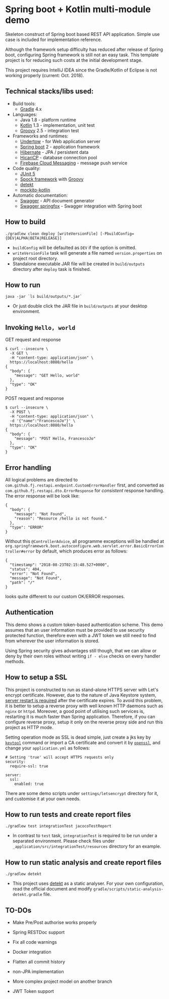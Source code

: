 # Spring boot + Kotlin multi-module demo
Skeleton construct of Spring boot based REST API application. Simple use case is included for
implementation reference.

Although the framework setup difficulty has reduced after release of Spring boot, configuring
Spring framework is still not an easy task. This template project is for reducing such costs
at the initial development stage.

This project requires IntelliJ IDEA since the Gradle/Kotlin of Eclipse is not working properly
(current: Oct. 2018).

## Technical stacks/libs used:
  - Build tools:
    * [Gradle](https://gradle.org/) 4.x
  - Languages:
    * Java 1.8 - platform runtime
    * [Kotlin](https://kotlinlang.org/) 1.3 - implementation, unit test
    * [Groovy](http://groovy-lang.org/) 2.5 - integration test
  - Frameworks and runtimes:
    * [Undertow](http://undertow.io/) - for Web application server
    * [Spring boot](http://spring.io/projects/spring-boot) 2 - application framework
    * [Hibernate](http://hibernate.org/) - JPA / persistent data
    * [HicariCP](https://github.com/brettwooldridge/HikariCP) - database connection pool
    * [Firebase Cloud Messaging](https://firebase.google.com/docs/cloud-messaging/) - message push service
  - Code quality:
    * [JUnit 5](https://junit.org/junit5/docs/current/user-guide/)
    * [Spock framework](http://spockframework.org/) with [Groovy](http://groovy-lang.org/)
    * [detekt](https://arturbosch.github.io/detekt/index.html)
    * [mockito-kotlin](https://github.com/nhaarman/mockito-kotlin)
  - Automatic documentation:
    * [Swagger](https://swagger.io/) - API document generator
    * [Swagger springfox](http://springfox.github.io/springfox/) - Swagger integration with Spring boot

## How to build
```
./gradlew clean deploy [writeVersionFile] [-PbuildConfig={DEV|ALPHA|BETA|RELEASE}]
```
- `buildConfig` will be defaulted as `DEV` if the option is omitted.
- `writeVersionFile` task will generate a file named `version.properties`
  on project root directory.
- Standalone executable JAR file will be created in `build/outputs`
  directory after `deploy` task is finished.

## How to run
```
java -jar `ls build/outputs/*.jar`
```
- Or just double click the JAR file in `build/outputs` at your desktop environment.

## Invoking `Hello, world`
GET request and response
```
$ curl --insecure \
  -X GET \
  -H "content-type: application/json" \
  https://localhost:8080/hello
{
  "body": {
    "message": "GET Hello, world"
  },
  "type": "OK"
}
```

POST request and response
```
$ curl --insecure \
  -X POST \
  -H "content-type: application/json" \
  -d '{"name":"FrancescoJo"}' \
  https://localhost:8080/hello
{
  "body": {
    "message": "POST Hello, FrancescoJo"
  },
  "type": "OK"
}
```

## Error handling
All logical problems are directed to `com.github.fj.restapi.endpoint.CustomErrorHandler` first,
and converted as `com.github.fj.restapi.dto.ErrorResponse` for *consistent* response handling.
The error response will be look like:

```
{
  "body": {
    "message": "Not Found",
    "reason": "Resource /hello is not found."
  },
  "type": "ERROR"
}
```

Without this `@ControllerAdvice`, all programme exceptions will be handled at
`org.springframework.boot.autoconfigure.web.servlet.error.BasicErrorController#error` by default,
which produces error as follows:

```
{
  "timestamp": "2018-08-23T02:15:48.527+0000",
  "status": 404,
  "error": "Not Found",
  "message": "Not Found",
  "path": "/"
}
```

looks quite different to our custom OK/ERROR responses.

## Authentication

This demo shows a custom token-based authentication scheme. This demo assumes that an user 
information must be provided to use security protected function, therefore even with a JWT token
we still need to find from wherever the user information is stored.

Using Spring security gives advantages still though, that we can allow or deny by their own roles
without writing `if - else` checks on every handler methods.

## How to setup a SSL
This project is constructed to run as stand-alone HTTPS server with
Let's encrypt certificate. However, due to the nature of Java Keystore
system, [server restart is required](https://github.com/spring-projects/spring-boot/issues/5450)
after the certificate expires. To avoid this problem, it is better to
setup a reverse proxy with well known HTTP daemons such as `nginx` or
`httpd`. Moreover, a good point of utilising such services is, restarting
it is much faster than Spring application. Therefore, if you can configure
reverse proxy, setup it only on the reverse proxy side and run this
project as HTTP mode.

Setting operation mode as SSL is dead simple, just create a jks key by [`keytool`](https://docs.oracle.com/javase/8/docs/technotes/tools/unix/keytool.html)
command or import a CA certificate and convert it by [`openssl`](https://www.openssl.org/docs/man1.0.2/apps/openssl.html),
and change your `application.yml` as follows:

```
# Setting 'true' will accept HTTPS requests only
security:
  require-ssl: true

server:
  ssl:
    enabled: true
```

There are some demo scripts under `settings/letsencrypt` directory for it, and customise it at your own needs.

## How to run tests and create report files
```
./gradlew test integrationTest jacocoTestReport
```
- In contrast to `test` task, `integrationTest` is required to be run under a separated environment.
  Please check files under `_application/src/integrationTest/resources` directory for an example.

## How to run static analysis and create report files
```
./gradlew detekt
```
- This project uses [detekt](https://arturbosch.github.io/detekt/index.html) as a static analyser.
  For your own configuration, read the official document and modify `gradle/scripts/static-analysis-detekt.gradle` file.

## TO-DOs
- Make Pre/Post authorise works properly
- Spring RESTDoc support
- Fix all code warnings
- Docker integration
- Flatten all commit history

- non-JPA implementation
- More complex project model on another branch
- JWT Token support
